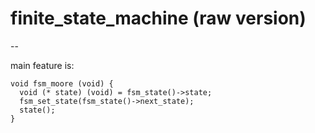 # finite_state_machine (raw version)

--

main feature is:

    void fsm_moore (void) {
      void (* state) (void) = fsm_state()->state;
      fsm_set_state(fsm_state()->next_state);
      state();
    }
